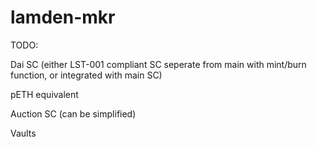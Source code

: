 # lamden-mkr

TODO:

Dai SC (either LST-001 compliant SC seperate from main with mint/burn function, or integrated with main SC)

pETH equivalent

Auction SC (can be simplified)

Vaults
